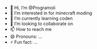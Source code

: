 - 👋 Hi, I’m @Programoli
- 👀 I’m interested in for minecraft moding
- 🌱 I’m currently learning coden
- 💞️ I’m looking to collaborate on 
- 📫 How to reach me 
- 😄 Pronouns: ...
- ⚡ Fun fact: ...

<!---
Programoli/Programoli is a ✨ special ✨ repository because its `README.md` (this file) appears on your GitHub profile.
You can click the Preview link to take a look at your changes.
--->
